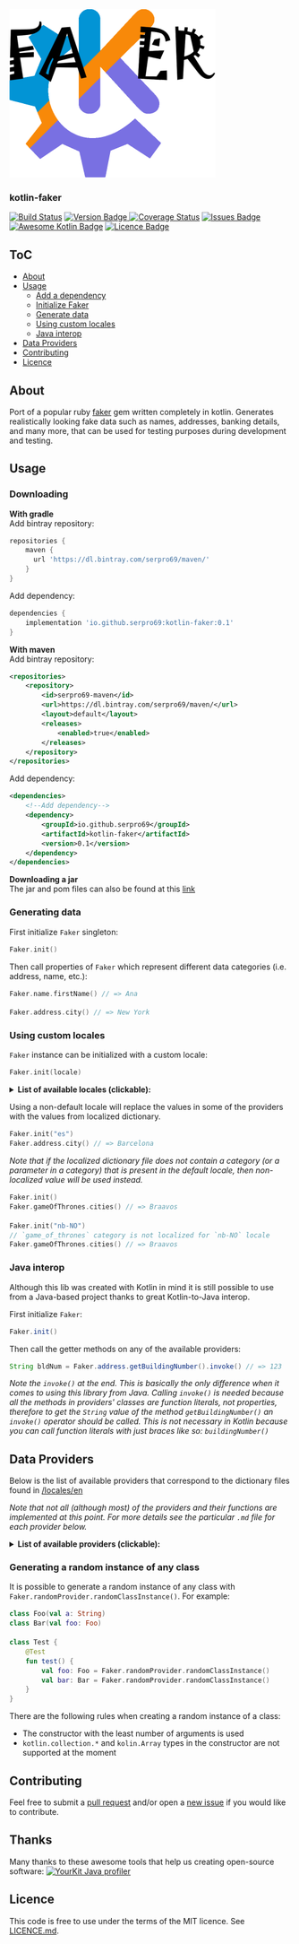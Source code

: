 <img src=./logo/kotlin_faker.png width=367.5 height=300/>  

### kotlin-faker
[![Build Status](https://travis-ci.org/serpro69/kotlin-faker.svg?branch=master)](https://travis-ci.org/serpro69/kotlin-faker)
[![Version Badge](https://api.bintray.com/packages/serpro69/maven/kotlin-faker/images/download.svg) ](https://bintray.com/serpro69/maven/kotlin-faker/_latestVersion)
[![Coverage Status](https://coveralls.io/repos/github/serpro69/kotlin-faker/badge.svg)](https://coveralls.io/github/serpro69/kotlin-faker)
[![Issues Badge](https://img.shields.io/github/issues/serpro69/kotlin-faker.svg)](https://github.com/serpro69/kotlin-faker/issues)
[![Awesome Kotlin Badge](https://kotlin.link/awesome-kotlin.svg)](https://github.com/KotlinBy/awesome-kotlin)
[![Licence Badge](https://img.shields.io/github/license/serpro69/kotlin-faker.svg)](LICENCE.md)

## ToC
- [About](#about)
- [Usage](#usage)  
  - [Add a dependency](#add-a-dependency)
  - [Initialize Faker](#initialize-faker-singleton)
  - [Generate data](#generate-some-data)
  - [Using custom locales](#using-custom-locales)
  - [Java interop](#java-interop)
- [Data Providers](#data-providers)
- [Contributing](#contributing)
- [Licence](#licence)


## About
Port of a popular ruby [faker](https://github.com/stympy/faker) gem written completely in kotlin.
Generates realistically looking fake data such as names, addresses, banking details, and many more, 
that can be used for testing purposes during development and testing.


## Usage
### Downloading
**With gradle**  
Add bintray repository:  
```groovy
repositories {
    maven {
      url 'https://dl.bintray.com/serpro69/maven/'
    }
}
```  

Add dependency:  
```groovy
dependencies {
    implementation 'io.github.serpro69:kotlin-faker:0.1'
}
```  

**With maven**  
Add bintray repository:  
```xml
<repositories>
    <repository>
        <id>serpro69-maven</id>
        <url>https://dl.bintray.com/serpro69/maven/</url>
        <layout>default</layout>
        <releases>
            <enabled>true</enabled>
        </releases>
    </repository>
</repositories>
```  

Add dependency:  
```xml
<dependencies>
    <!--Add dependency-->
    <dependency>
        <groupId>io.github.serpro69</groupId>
        <artifactId>kotlin-faker</artifactId>
        <version>0.1</version>
    </dependency>
</dependencies>
```  

**Downloading a jar**  
The jar and pom files can also be found at this [link](https://dl.bintray.com/serpro69/maven/io/github/serpro69/kotlin-faker/)

### Generating data
First initialize `Faker` singleton:
```kotlin
Faker.init()
```  

Then call properties of `Faker` which represent different data categories (i.e. address, name, etc.):  
```kotlin
Faker.name.firstName() // => Ana

Faker.address.city() // => New York
```

### Using custom locales
`Faker` instance can be initialized with a custom locale:  
```kotlin
Faker.init(locale)
```  

<details><summary><b>List of available locales (clickable):</b></summary>
<p>

* `ar`
* `bg`
* `ca`
* `ca-CAT`
* `da-DK`
* `de`
* `de-AT`
* `de-CH`
* `ee`
* `en` - default
* `en-AU`
* `en-au-ocker`
* `en-BORK`
* `en-CA`
* `en-GB`
* `en-IND`
* `en-MS`
* `en-NEP`
* `en-NG`
* `en-NZ`
* `en-PAK`
* `en-SG`
* `en-UG`
* `en-US`
* `en-ZA`
* `es`
* `es-MX`
* `fa`
* `fi-FI`
* `fr`
* `fr-CA`
* `fr-CH`
* `he`
* `hy`
* `id`
* `it`
* `ja`
* `ko`
* `lv`
* `nb-NO`
* `nl`
* `no`
* `pl`
* `pt`
* `pt-BR`
* `ru`
* `sk`
* `sv`
* `tr`
* `uk`
* `vi`
* `zh-CN`
* `zh-TW`

</p>
</details>

Using a non-default locale will replace the values in some of the providers with the values from localized dictionary.  

```kotlin
Faker.init("es")
Faker.address.city() // => Barcelona
```

*Note that if the localized dictionary file does not contain a category (or a parameter in a category)*
*that is present in the default locale, then non-localized value will be used instead.*  

```kotlin
Faker.init()
Faker.gameOfThrones.cities() // => Braavos

Faker.init("nb-NO")
// `game_of_thrones` category is not localized for `nb-NO` locale
Faker.gameOfThrones.cities() // => Braavos
```

### Java interop
Although this lib was created with Kotlin in mind it is still possible to use from a Java-based project
thanks to great Kotlin-to-Java interop.

First initialize `Faker`: 
```java
Faker.init()
```  

Then call the getter methods on any of the available providers:
```java
String bldNum = Faker.address.getBuildingNumber().invoke() // => 123
```
*Note the `invoke()` at the end. This is basically the only difference when it comes to using this library from Java.*
*Calling `invoke()` is needed because all the methods in providers' classes are function literals, not properties,*
*therefore to get the `String` value of the method `getBuildingNumber()` an `invoke()` operator should be called.*
*This is not necessary in Kotlin because you can call function literals with just braces like so: `buildingNumber()`*


## Data Providers
Below is the list of available providers that correspond to the dictionary files found in [/locales/en](src/main/resources/locales/en)

<i>Note that not all (although most) of the providers and their functions are implemented at this point.
For more details see the particular `.md` file for each provider below.</i>

<details><summary><b>List of available providers (clickable):</b></summary>
<p>

* [Address](doc/address.md)
* [Ancient](doc/ancient.md)
* [Animal](doc/animal.md)
* [App](doc/app.md)
* [Appliance](doc/appliance.md)
* [AquaTeenHungerForce](doc/aqua_teen_hunger_force.md)
* [Artist](doc/artist.md)
* [BackToTheFuture](doc/back_to_the_future.md)
* [Bank](doc/bank.md)
* [Basketball](doc/basketball.md)
* [Beer](doc/beer.md)
* [BojackHoreseman](doc/bojack_horeseman.md)
* [Book](doc/book.md)
* [BossaNova](doc/bossa_nova.md)
* [BreakingBad](doc/breaking_bad.md)
* [Buffy](doc/buffy.md)
* [Business](doc/business.md)
* [Cannabis](doc/cannabis.md)
* [Cat](doc/cat.md)
* [ChuckNorris](doc/chuck_norris.md)
* [Code](doc/code.md)
* [Coffee](doc/coffee.md)
* [Coin](doc/coin.md)
* [Color](doc/color.md)
* [Commerce](doc/commerce.md)
* [Community](doc/community.md)
* [Company](doc/company.md)
* [Compass](doc/compass.md)
* [Construction](doc/construction.md)
* [Cosmere](doc/cosmere.md)
* [CryptoCoin](doc/crypto_coin.md)
* [CultureSeries](doc/culture_series.md)
* [Currency](doc/currency.md)
* [DcComics](doc/dc_comics.md)
* [Demographic](doc/demographic.md)
* [Dessert](doc/dessert.md)
* [Device](doc/device.md)
* [Dog](doc/dog.md)
* [Dota](doc/dota.md)
* [DragonBall](doc/dragon_ball.md)
* [DrWho](doc/dr_who.md)
* [DumbAndDumber](doc/dumb_and_dumber.md)
* [Dune](doc/dune.md)
* [Educator](doc/educator.md)
* [ElderScrolls](doc/elder_scrolls.md)
* [ElectricalComponents](doc/electrical_components.md)
* [ESport](doc/esport.md)
* [Fallout](doc/fallout.md)
* [FamilyGuy](doc/family_guy.md)
* [File](doc/file.md)
* [Finance](doc/finance.md)
* [Food](doc/food.md)
* [Football](doc/football.md)
* [FreshPriceOfBelAir](doc/fresh_price_of_bel_air.md)
* [Friends](doc/friends.md)
* [FunnyName](doc/funny_name.md)
* [GameOfThrones](doc/game_of_thrones.md)
* [Gender](doc/gender.md)
* [GhostBusters](doc/ghost_busters.md)
* [GratefulDead](doc/grateful_dead.md)
* [GreekPhilosophers](doc/greek_philosophers.md)
* [Hacker](doc/hacker.md)
* [HalfLife](doc/half_life.md)
* [HarryPotter](doc/harry_potter.md)
* [Heroes](doc/heroes.md)
* [HeroesOfTheStorm](doc/heroes_of_the_storm.md)
* [HeyArnold](doc/hey_arnold.md)
* [Hipster](doc/hipster.md)
* [HitchhikersGuideToTheGalaxy](doc/hitchhikers_guide_to_the_galaxy.md)
* [Hobbit](doc/hobbit.md)
* [House](doc/house.md)
* [HowIMetYourMother](doc/how_i_met_your_mother.md)
* [IdNumber](doc/id_number.md)
* [IndustrySegments](doc/industry_segments.md)
* [Internet](doc/internet.md)
* [Invoice](doc/invoice.md)
* [Job](doc/job.md)
* [KPop](doc/kpop.md)
* [LeagueOfLegends](doc/league_of_legends.md)
* [Lebowski](doc/lebowski.md)
* [LordOfTheRings](doc/lord_of_the_rings.md)
* [Lorem](doc/lorem.md)
* [Lovecraft](doc/lovecraft.md)
* [Markdown](doc/markdown.md)
* [Marketing](doc/marketing.md)
* [Measurement](doc/measurement.md)
* [MichaelScott](doc/michael_scott.md)
* [Military](doc/military.md)
* [Movie](doc/movie.md)
* [Music](doc/music.md)
* [Myst](doc/myst.md)
* [Name](doc/name.md)
* [Nation](doc/nation.md)
* [NatoPhoneticAlphabet](doc/nato_phonetic_alphabet.md)
* [NewGirl](doc/new_girl.md)
* [OnePiece](doc/one_piece.md)
* [Overwatch](doc/overwatch.md)
* [ParksAndRec](doc/parks_and_rec.md)
* [Phish](doc/phish.md)
* [PhoneNumber](doc/phone_number.md)
* [Pokemon](doc/pokemon.md)
* [PrincessBride](doc/princess_bride.md)
* [ProgrammingLanguage](doc/programming_language.md)
* [Quote](doc/quote.md)
* [Relationship](doc/relationship.md)
* [Restaurant](doc/restaurant.md)
* [RickAndMorty](doc/rick_and_morty.md)
* [RockBand](doc/rock_band.md)
* [Rupaul](doc/rupaul.md)
* [Science](doc/science.md)
* [Seinfeld](doc/seinfeld.md)
* [Shakespeare](doc/shakespeare.md)
* [SiliconValley](doc/silicon_valley.md)
* [Simpsons](doc/simpsons.md)
* [SlackEmoji](doc/slack_emoji.md)
* [SonicTheHedgehog](doc/sonic_the_hedgehog.md)
* [Source](doc/source.md)
* [SouthPark](doc/south_park.md)
* [Space](doc/space.md)
* [Stargate](doc/stargate.md)
* [StarTrek](doc/star_trek.md)
* [StarWars](doc/star_wars.md)
* [StrangerThings](doc/stranger_things.md)
* [Stripe](doc/stripe.md)
* [Subscription](doc/subscription.md)
* [Superhero](doc/superhero.md)
* [SuperSmashBros](doc/super_smash_bros.md)
* [SwordArtOnline](doc/sword_art_online.md)
* [Team](doc/team.md)
* [TheExpanse](doc/the_expanse.md)
* [TheITCrowd](doc/the_it_crowd.md)
* [TheThickOfIt](doc/the_thick_of_it.md)
* [TwinPeaks](doc/twin_peaks.md)
* [UmphreysMcgee](doc/umphreys_mcgee.md)
* [University](doc/university.md)
* [Vehicle](doc/vehicle.md)
* [VentureBros](doc/venture_bros.md)
* [Verbs](doc/verbs.md)
* [VForVendetta](doc/v_for_vendetta.md)
* [Witcher](doc/witcher.md)
* [WorldCup](doc/world_cup.md)
* [WorldOfWarcraft](doc/world_of_warcraft.md)
* [Yoda](doc/yoda.md)
* [Zelda](doc/zelda.md)

</p>
</details>

### Generating a random instance of any class
It is possible to generate a random instance of any class with `Faker.randomProvider.randomClassInstance()`. For example:
```kotlin
class Foo(val a: String)
class Bar(val foo: Foo)

class Test {
    @Test
    fun test() {
        val foo: Foo = Faker.randomProvider.randomClassInstance()
        val bar: Bar = Faker.randomProvider.randomClassInstance()
    }
}

```

There are the following rules when creating a random instance of a class:
- The constructor with the least number of arguments is used
- `kotlin.collection.*` and `kolin.Array` types in the constructor are not supported at the moment

## Contributing
Feel free to submit a [pull request](https://github.com/serpro69/kotlin-faker/compare) 
and/or open a [new issue](https://github.com/serpro69/kotlin-faker/issues/new)
if you would like to contribute.

## Thanks
Many thanks to these awesome tools that help us creating open-source software:
[![YourKit Java profiler](https://www.yourkit.com/images/yklogo.png)](https://www.yourkit.com/features/)


## Licence
This code is free to use under the terms of the MIT licence.
See [LICENCE.md](LICENCE.md).
